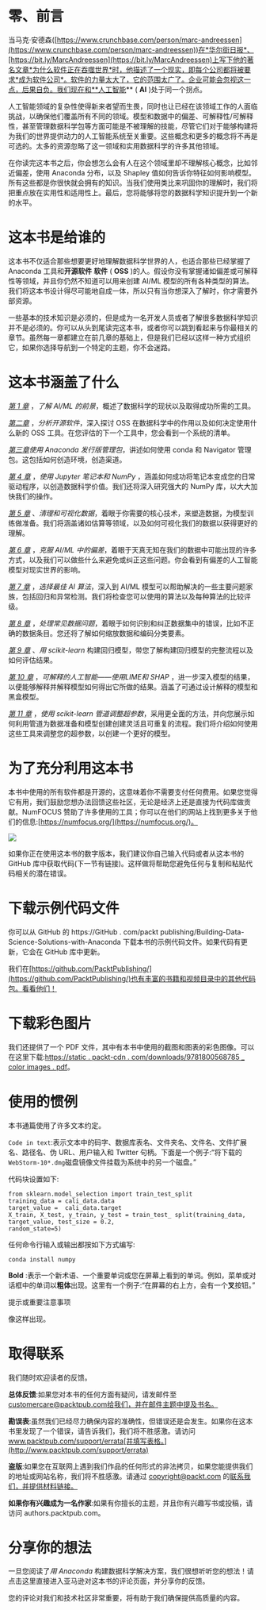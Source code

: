 

# 零、前言

当马克·安德森([https://www.crunchbase.com/person/marc-andreessen](https://www.crunchbase.com/person/marc-andreessen))在*华尔街日报*、[https://bit.ly/MarcAndreessen](https://bit.ly/MarcAndreessen)上写下他的著名文章*为什么软件正在吞噬世界*时，他描述了一个现实，即每个公司都将被要求*成为软件公司*。软件的力量太大了，它的范围太广了。企业可能会忽视这一点，后果自负。我们现在和**人工智能** ( **AI** )处于同一个拐点。

人工智能领域的复杂性使得新来者望而生畏，同时也让已经在该领域工作的人面临挑战，以确保他们覆盖所有不同的领域。模型和数据中的偏差、可解释性/可解释性，甚至管理数据科学包等方面可能是不被理解的技能，尽管它们对于能够构建将为我们的世界提供动力的人工智能系统至关重要。这些概念和更多的概念将不再是可选的。太多的资源忽略了这一领域和实用数据科学的许多其他领域。

在你读完这本书之后，你会想怎么会有人在这个领域里却不理解核心概念，比如邻近偏差，使用 Anaconda 分布，以及 Shapley 值如何告诉你特征如何影响模型。所有这些都是你很快就会拥有的知识。当我们使用类比来巩固你的理解时，我们将把重点放在实用性和适用性上。最后，您将能够将您的数据科学知识提升到一个新的水平。

# 这本书是给谁的

这本书不仅适合那些想要更好地理解数据科学世界的人，也适合那些已经掌握了 Anaconda 工具和**开源软件** **软件** ( **OSS** )的人。假设你没有掌握诸如偏差或可解释性等领域，并且你仍然不知道可以用来创建 AI/ML 模型的所有各种类型的算法。我们将这本书设计得尽可能地自成一体，所以只有当你想深入了解时，你才需要外部资源。

一些基本的技术知识是必须的，但是成为一名开发人员或者了解很多数据科学知识并不是必须的。你可以从头到尾读完这本书，或者你可以跳到看起来与你最相关的章节。虽然每一章都建立在前几章的基础上，但是我们已经以这样一种方式组织它，如果你选择导航到一个特定的主题，你不会迷路。

# 这本书涵盖了什么

[*第 1 章*](B16589_01_ePub.xhtml#_idTextAnchor015) ，*了解 AI/ML 的前景*，概述了数据科学的现状以及取得成功所需的工具。

[*第二章*](B16589_02_ePub.xhtml#_idTextAnchor036) ，*分析开源软件*，深入探讨 OSS 在数据科学中的作用以及如何决定使用什么新的 OSS 工具。在您评估的下一个工具中，您会看到一个系统的清单。

[*第三章*](B16589_03_ePub.xhtml#_idTextAnchor063)*使用 Anaconda 发行版管理包*，讲述如何使用 conda 和 Navigator 管理包。这包括如何创造环境，创造渠道。

[*第 4 章*](B16589_04_ePub.xhtml#_idTextAnchor083) ，*使用 Jupyter 笔记本和 NumPy* ，涵盖如何成功将笔记本变成您的日常驱动程序，以创造数据科学价值。我们还将深入研究强大的 NumPy 库，以大大加快我们的操作。

[*第 5 章*](B16589_05_ePub.xhtml#_idTextAnchor101) 、*清理和可视化数据*，着眼于你需要的核心技术，来塑造数据，为模型训练做准备。我们将涵盖诸如估算等领域，以及如何可视化我们的数据以获得更好的理解。

[*第 6 章*](B16589_06_ePub.xhtml#_idTextAnchor146) ，*克服 AI/ML 中的偏差*，着眼于天真无知在我们的数据中可能出现的许多方式，以及我们可以做些什么来避免或纠正这些问题。你会看到有偏差的人工智能模型对现实世界的影响。

[*第 7 章*](B16589_07_ePub.xhtml#_idTextAnchor169) ，*选择最佳 AI 算法*，深入到 AI/ML 模型可以帮助解决的一些主要问题家族，包括回归和异常检测。我们将检查您可以使用的算法以及每种算法的比较评级。

[*第 8 章*](B16589_08_ePub.xhtml#_idTextAnchor193) ，*处理常见数据问题*，着眼于如何识别和纠正数据集中的错误，比如不正确的数据条目。您还将了解如何缩放数据和编码分类要素。

[*第 9 章*](B16589_09_ePub.xhtml#_idTextAnchor225) 、*用 scikit-learn* 构建回归模型，带您了解构建回归模型的完整流程以及如何评估结果。

[*第 10 章*](B16589_10_ePub.xhtml#_idTextAnchor249) ，*可解释的人工智能——使用LIME和 SHAP* ，进一步深入模型的结果，以便能够解释并解释模型如何得出它所做的结果。涵盖了可通过设计解释的模型和黑盒模型。

[*第 11 章*](B16589_11_ePub.xhtml#_idTextAnchor270) ，*使用 scikit-learn 管道调整超参数*，采用更全面的方法，并向您展示如何利用管道为数据准备和模型创建创建灵活且可重复的流程。我们将介绍如何使用这些工具来调整您的超参数，以创建一个更好的模型。

# 为了充分利用这本书

本书中使用的所有软件都是开源的，这意味着你不需要支付任何费用。如果您觉得它有用，我们鼓励您想办法回馈这些社区，无论是经济上还是直接为代码库做贡献。NumFOCUS 赞助了许多使用的工具；你可以在他们的网站上找到更多关于他们的信息:[https://numfocus.org/](https://numfocus.org/)。

![](image/Table.jpg)

如果你正在使用这本书的数字版本，我们建议你自己输入代码或者从这本书的 GitHub 库中获取代码(下一节有链接)。这样做将帮助您避免任何与复制和粘贴代码相关的潜在错误。

# 下载示例代码文件

你可以从 GitHub 的 https://GitHub . com/packt publishing/Building-Data-Science-Solutions-with-Anaconda 下载本书的示例代码文件。如果代码有更新，它会在 GitHub 库中更新。

我们在[https://github.com/PacktPublishing/](https://github.com/PacktPublishing/)也有丰富的书籍和视频目录中的其他代码包。看看他们！

# 下载彩色图片

我们还提供了一个 PDF 文件，其中有本书中使用的截图和图表的彩色图像。可以在这里下载:[https://static . packt-cdn . com/downloads/9781800568785 _ color images . pdf](https://static.packt-cdn.com/downloads/9781800568785_ColorImages.pdf)。

# 使用的惯例

本书通篇使用了许多文本约定。

`Code in text`:表示文本中的码字、数据库表名、文件夹名、文件名、文件扩展名、路径名、伪 URL、用户输入和 Twitter 句柄。下面是一个例子:“将下载的`WebStorm-10*.dmg`磁盘镜像文件挂载为系统中的另一个磁盘。”

代码块设置如下:

```
from sklearn.model_selection import train_test_split
training_data =	cali_data.data
target_value =	cali_data.target
X_train, X_test, y_train, y_test = train_test_ split(training_data, target_value, test_size = 0.2,
random_state=5)
```

任何命令行输入或输出都按如下方式编写:

```
conda install numpy
```

**Bold** :表示一个新术语、一个重要单词或您在屏幕上看到的单词。例如，菜单或对话框中的单词以**粗体**出现。这里有一个例子:“在屏幕的右上方，会有一个**叉**按钮。”

提示或重要注意事项

像这样出现。

# 取得联系

我们随时欢迎读者的反馈。

**总体反馈**:如果您对本书的任何方面有疑问，请发邮件至 customercare@packtpub.com[给我们，并在邮件主题中提及书名。](mailto:customercare@packtpub.com)

**勘误表**:虽然我们已经尽力确保内容的准确性，但错误还是会发生。如果你在这本书里发现了一个错误，请告诉我们，我们将不胜感激。请访问 www.packtpub.com/support/errata[并填写表格。](http://www.packtpub.com/support/errata)

**盗版**:如果您在互联网上遇到我们作品的任何形式的非法拷贝，如果您能提供我们的地址或网站名称，我们将不胜感激。请通过 copyright@packt.com 的[联系我们，并提供材料链接。](mailto:copyright@packt.com)

**如果你有兴趣成为一名作家**:如果有你擅长的主题，并且你有兴趣写书或投稿，请访问 authors.packtpub.com。

# 分享你的想法

一旦您阅读了*用 Anaconda* 构建数据科学解决方案，我们很想听听您的想法！请点击这里直接进入亚马逊对这本书的评论页面，并分享你的反馈。

您的评论对我们和技术社区非常重要，将有助于我们确保提供高质量的内容。